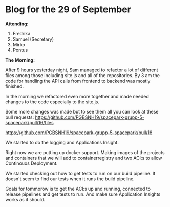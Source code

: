 # Blog for the 29 of September

**Attending:**

1. Fredrika
2. Samuel (Secretary)
3. Mirko  
4. Pontus

**The Morning:**

After 9 hours yesterday night, Sam managed to refactor a lot of different files among those including site.js and all of the repositories. By 3 am the code for handling the API calls from frontend to backend was mostly finished.

In the morning we refactored even more together and made needed changes to the code especially to the site.js.

Some more changes was made but to see them all you can look at these pull requests: 
https://github.com/PGBSNH19/spacepark-grupp-5-spacepark/pull/16/files

https://github.com/PGBSNH19/spacepark-grupp-5-spacepark/pull/18

We started to do the logging and Applications Insight. 

Right now we are putting up docker support. 
Making images of the projects and containers that we will add to containerregistry and two ACI:s to allow Continouos Deployment.

We started checking out how to get tests to run on our build pipeline. It doesn't seem to find our tests when it runs the build pipeline.

Goals for tommorow is to get the ACI:s up and running, connected to release pipelines and get tests to run. And make sure Application Insights works as it should. 